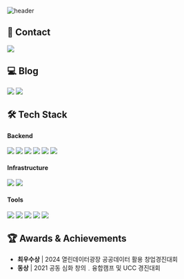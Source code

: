 ![header](https://capsule-render.vercel.app/api?type=waving&color=auto&height=280&text=hello%20ssuzyn!&descAlign=20)

## 📮 Contact
<p align="left">
  <a href="mailto:cozymfy@gmail.com"><img src="https://img.shields.io/badge/cozymfy@gmail.com-EA4335?style=for-the-badge&logo=Gmail&logoColor=white&link=mailto:cozymfy@gmail.com"/></a>
</p>

## 💻 Blog
<p align="left">
  <a href="https://ssuzyn.tistory.com/"><img src="https://img.shields.io/badge/Tech%20Blog-FF5A4A?style=for-the-badge&logo=Tistory&logoColor=white&link=https://ssuzyn.tistory.com/"/></a>
  <a href="https://velog.io/@ssuzyn/posts"><img src="https://img.shields.io/badge/Tech%20Blog-20C997?style=for-the-badge&logo=Velog&logoColor=white&link=https://velog.io/@ssuzyn/posts"/></a>
</p>

## 🛠 Tech Stack
#### Backend
<div align="left">
  <img src="https://img.shields.io/badge/Spring Boot-6DB33F?style=flat&logo=Spring Boot&logoColor=white"/>
  <img src="https://img.shields.io/badge/JPA-59666C?style=flat&logo=Hibernate&logoColor=white"/>
  <img src="https://img.shields.io/badge/MyBatis-000000?style=flat&logo=MyBatis&logoColor=white"/>
  <img src="https://img.shields.io/badge/Flask-000000?style=flat&logo=Flask&logoColor=white"/>
  <img src="https://img.shields.io/badge/MySQL-4479A1?style=flat&logo=MySQL&logoColor=white"/>
  <img src="https://img.shields.io/badge/PostgreSQL-4169E1?style=flat&logo=PostgreSQL&logoColor=white"/>
</div>

#### Infrastructure
<div align="left">
  <img src="https://img.shields.io/badge/Amazon AWS-232F3E?style=flat&logo=Amazon AWS&logoColor=white"/>
  <img src="https://img.shields.io/badge/GitHub Actions-2088FF?style=flat&logo=GitHub Actions&logoColor=white"/>
</div>

#### Tools
<div align="left">
  <img src="https://img.shields.io/badge/Git-F05032?style=flat&logo=Git&logoColor=white"/>
  <img src="https://img.shields.io/badge/Postman-FF6C37?style=flat&logo=Postman&logoColor=white"/>
  <img src="https://img.shields.io/badge/Notion-000000?style=flat&logo=Notion&logoColor=white"/>
  <img src="https://img.shields.io/badge/Figma-F24E1E?style=flat&logo=Figma&logoColor=white"/>
  <img src="https://img.shields.io/badge/Swagger-85EA2D?style=flat&logo=Swagger&logoColor=white"/>
</div>

## 🏆 Awards & Achievements
- **최우수상** | 2024 열린데이터광장 공공데이터 활용 창업경진대회
- **동상** | 2021 공동 심화 창의﹒융합캠프 및 UCC 경진대회
